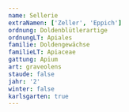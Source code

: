 ```yaml
---
name: Sellerie
extraNamen: ['Zeller', 'Eppich']
ordnung: Doldenblütlerartige
ordnungLT: Apiales
familie: Doldengewächse
familieLT: Apiaceae
gattung: Apium
art: graveolens
staude: false
jahr: '2'
winter: false
karlsgarten: true
---
```

